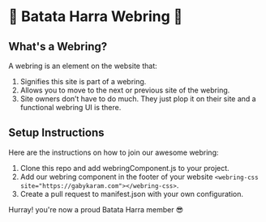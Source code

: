 # 🥔 Batata Harra Webring 🥔

## What's a Webring?
A webring is an element on the website that:

1. Signifies this site is part of a webring.
2. Allows you to move to the next or previous site of the webring.
3. Site owners don’t have to do much. They just plop it on their site and a functional webring UI is there.

## Setup Instructions
Here are the instructions on how to join our awesome webring:

1. Clone this repo and add webringComponent.js to your project.
2. Add our webring component in the footer of your website `<webring-css site="https://gabykaram.com"></webring-css>`. 
3. Create a pull request to manifest.json with your own configuration.

Hurray! you're now a proud Batata Harra member 😎

